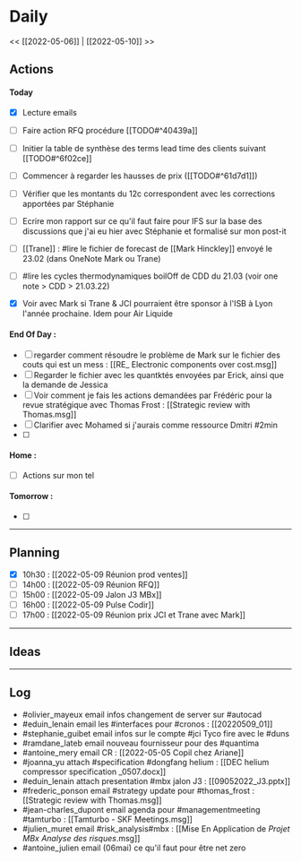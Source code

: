 # Daily
<< [[2022-05-06]] | [[2022-05-10]] >>

## Actions
#### Today
- [x] Lecture emails
- [ ] Faire action RFQ procédure [[TODO#^40439a]]
- [ ] Initier la table de synthèse des terms lead time des clients suivant [[TODO#^6f02ce]]
- [ ] Commencer à regarder les hausses de prix ([[TODO#^61d7d1]])
- [ ] Vérifier que les montants du 12c correspondent avec les corrections apportées par Stéphanie
- [ ] Ecrire mon rapport sur ce qu'il faut faire pour IFS sur la base des discussions que j'ai eu hier avec Stéphanie et formalisé sur mon post-it
- [ ] [[Trane]] : #lire le fichier de forecast de [[Mark Hinckley]] envoyé le 23.02 (dans OneNote Mark ou Trane)
- [ ] #lire les cycles thermodynamiques boilOff de CDD du 21.03 (voir one note > CDD > 21.03.22)
- [x] Voir avec Mark si Trane & JCI pourraient être sponsor à l'ISB à Lyon l'année prochaine. Idem pour Air Liquide


#### End Of Day :
- [ ] regarder comment résoudre le problème de Mark sur le fichier des couts qui est un mess : [[RE_ Electronic components over cost.msg]]
- [ ] Regarder le fichier avec les quantktés envoyées par Erick, ainsi que la demande de Jessica
- [ ] Voir comment je fais les actions demandées par Frédéric pour la revue stratégique avec Thomas Frost  :  [[Strategic review with Thomas.msg]]
- [ ] Clarifier avec Mohamed si j'aurais comme ressource Dmitri #2min
- [ ] 

#### Home :
- [ ] Actions sur mon tel

#### Tomorrow :
- [ ] 
---
## Planning
- [x] 10h30 : [[2022-05-09 Réunion prod ventes]]
- [ ] 14h00 : [[2022-05-09 Réunion RFQ]]
- [ ] 15h00 : [[2022-05-09 Jalon J3 MBx]]
- [ ] 16h00 : [[2022-05-09 Pulse Codir]]
- [ ] 17h00 : [[2022-05-09 Réunion prix JCI et Trane avec Mark]]

---
## Ideas

---
## Log
- #olivier_mayeux email infos changement de server sur #autocad
- #eduin_lenain email les #interfaces pour #cronos : [[20220509_01]]
- #stephanie_guibet email infos sur le compte #jci Tyco fire avec le #duns
- #ramdane_lateb email nouveau fournisseur pour des #quantima 
- #antoine_mery email CR : [[2022-05-05 Copil chez Ariane]]
- #joanna_yu attach #specification #dongfang helium : [[DEC helium compressor specification _0507.docx]]
- #eduin_lenain attach presentation #mbx jalon J3 : [[09052022_J3.pptx]]
- #frederic_ponson email #strategy update pour #thomas_frost : [[Strategic review with Thomas.msg]]
- #jean-charles_dupont email agenda pour #managementmeeting #tamturbo : [[Tamturbo - SKF Meetings.msg]]
- #julien_muret email #risk_analysis#mbx : [[Mise En Application de _Projet MBx Analyse des risques_.msg]]
- #antoine_julien email (06mai) ce qu'il faut pour être net zero